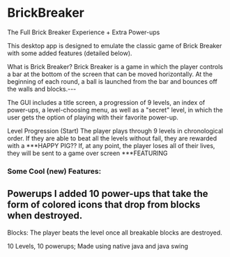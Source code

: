 # BrickBreaker
The Full Brick Breaker Experience + Extra Power-ups

This desktop app is designed to emulate the classic game of Brick Breaker with some added features (detailed below).

What is Brick Breaker?
Brick Breaker is a game in which the player controls a bar at the bottom of the screen that can be moved horizontally. At the beginning of each round, a ball is launched from the bar and bounces off the walls and blocks.---

The GUI includes a title screen, a progression of 9 levels, an index of power-ups, a level-choosing menu, as well as a "secret" level, in which the user gets the option of playing with their favorite power-up.

Level Progression (Start)
The player plays through 9 levels in chronological order. If they are able to beat all the levels without fail, they are rewarded with a ***HAPPY PIG?? If, at any point, the player loses all of their lives, they will be sent to a game over screen ***FEATURING


### Some Cool (new) Features:

Powerups
I added 10 power-ups that take the form of colored icons that drop from blocks when destroyed. 
- 

Blocks:
The player beats the level once all breakable blocks are destroyed. 

10 Levels, 10 powerups; Made using native java and java swing
